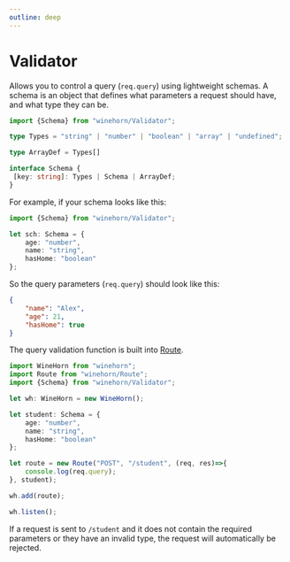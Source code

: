 ```yaml
---
outline: deep
---
```


# Validator

Allows you to control a query (`req.query`) using lightweight schemas.
A schema is an object that defines what parameters a request should have, and what type they can be.

``` ts [import]
import {Schema} from "winehorn/Validator";
```

``` ts
type Types = "string" | "number" | "boolean" | "array" | "undefined";

type ArrayDef = Types[]

interface Schema {
 [key: string]: Types | Schema | ArrayDef;
}
```

For example, if your schema looks like this:

``` ts
import {Schema} from "winehorn/Validator";

let sch: Schema = {
    age: "number",
    name: "string",
    hasHome: "boolean"
};

```

So the query parameters (`req.query`) should look like this:

``` json
{
    "name": "Alex",
    "age": 21,
    "hasHome": true
}
```

The query validation function is built into [Route](/Route).

``` ts [usingValidatorInRoute]
import WineHorn from "winehorn";
import Route from "winehorn/Route";
import {Schema} from "winehorn/Validator";

let wh: WineHorn = new WineHorn();

let student: Schema = {
    age: "number",
    name: "string",
    hasHome: "boolean"
};

let route = new Route("POST", "/student", (req, res)=>{
    console.log(req.query);
}, student);

wh.add(route);

wh.listen();
```

If a request is sent to `/student` and it does not contain the required parameters or they have an invalid type, the request will automatically be rejected.
